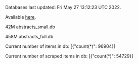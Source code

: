 Databases last updated: Fri May 27 13:12:23 UTC 2022. 

Available [here](https://github.com/cbeauhilton/ash-db/releases).


42M	abstracts_small.db

458M	abstracts_full.db

Current number of items in db:
[{"count(*)": 96904}]

Current number of scraped items in db:
[{"count(*)": 54729}]
